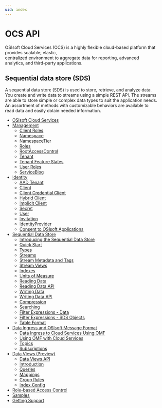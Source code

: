 ```yaml
---
uid: index
---
```


OCS API
=======

OSIsoft Cloud Services (OCS) is a highly flexible cloud-based platform that provides scalable, elastic,  
centralized environment to aggregate data for reporting, advanced analytics, and third-party applications.

Sequential data store (SDS)
---------------------------

A sequential data store (SDS) is used to store, retrieve, and analyze data. You create and write data
to streams using a simple REST API. The streams are able to store simple or
complex data types to suit the application needs. An assortment of
methods with customizable behaviors are available to read data and
easily obtain needed information.


   - [OSIsoft Cloud Services](xref:osisoftCloudServices)
   - [Management](xref:ManagementOverview)
     - [Client Roles](xref:AccountClientRole)
     - [Namespace](xref:AccountNamespace)
     - [NamespaceTier](xref:AccountNamespaceTier)
     - [Roles](xref:AccountRole)
     - [RootAccessControl](xref:AccountRootAccessControl)
     - [Tenant](xref:AccountTenant)
     - [Tenant Feature States](xref:AccountTenantFeatureState)
     - [User Roles](xref:AccountUserRole)
     - [ServiceBlog](xref:AccountServiceBlog)
   - [Identity](xref:identityOverview)
     - [AAD Tenant](xref:identityAzureActiveDirectoryTenant)
     - [Client](xref:identityClient)
     - [Client Credential Client](xref:identityClientCredentialClient)
     - [Hybrid Client](xref:identityHybridClient)
     - [Implicit Client](xref:identityImplicitClient)
     - [Secret](xref:identitySecret)
     - [User](xref:identityUser)
     - [Invitation](xref:identityInvitation)
     - [IdentityProvider](xref:identityIdentityProvider)
     - [Consent to OSIsoft Applications](xref:identityConsent)
   - [Sequential Data Store](xref:sds)
     - [Introducing the Sequential Data Store](xref:sdsIntroduction)
     - [Quick Start](xref:sdsQuickStart)
     - [Types](xref:sdsTypes)
     - [Streams](xref:sdsStreams)
     - [Stream Metadata and Tags](xref:sdsStreamExtra)
     - [Stream Views](xref:sdsStreamViews)
     - [Indexes](xref:sdsIndexes)
     - [Units of Measure](xref:unitsOfMeasure)
     - [Reading Data](xref:sdsReadingData)
     - [Reading Data API](xref:sdsReadingDataApi)
     - [Writing Data](xref:sdsWritingData)
     - [Writing Data API](xref:sdsWritingDataApi)
     - [Compression](xref:sdsCompression)
     - [Searching](xref:sdsSearching)
     - [Filter Expressions - Data](xref:sdsFilterExpressions)
     - [Filter Expressions - SDS Objects](xref:sdsFilterExpressionsObjects)
     - [Table Format](xref:sdsTableFormat)
   - [Data Ingress and OSIsoft Message Format](xref:dataIngress)
     - [Data Ingress to Cloud Services Using OMF](xref:omfIngressToOCS)
     - [Using OMF with Cloud Services](xref:omfIngressSpecification)
     - [Topics](xref:omfIngressTopics)
     - [Subscriptions](xref:omfIngressSubsctriptions)
   - [Data Views (Preview)](xref:DataViewsOverview)
     - [Data Views API](xref:DataViewsApi)
     - [Introduction](xref:Introduction)
     - [Queries](xref:Queries)
     - [Mappings](xref:Mappings)
     - [Group Rules](xref:GroupRules)
     - [Index Config](xref:IndexConfig)
   - [Role-based Access Control](xref:accessControl)
   - [Samples](xref:samples)
   - [Getting Support](xref:support)
